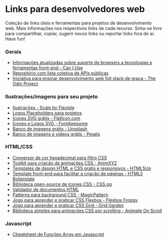 # Links para desenvolvedores web
Coleção de links úteis e ferramentas para projetos de desenvolvimento web.
Mais informações nos respectivos links de cada recurso.
Sinta-se livre para compartilhar, copiar, sugerir novos links ou reportar links fora do ar.
Have fun!

### Gerais
  - [Informações atualizadas sobre suporte de browsers a tecnologias e ferramentas front-end - Can I Use](https://caniuse.com/)
  - [Repositório com lista coletiva de APIs públicas](https://github.com/public-apis/public-apis)
  - [Iniciativa para ensinar desenvolvimento web full stack de graça - The Odin Project](https://theodinproject.com/)
  
### Ilustrações/imagens para seu projeto
  - [Ilustrações - Scale by Flexiple](https://2.flexiple.com/scale/all-illustrations)
  - [Logos Placeholders para projetos](https://placeholderlogo.com/)
  - [Ícones SVG grátis - FlatIcon.com](https://www.flaticon.com/)
  - [Ícones e Logos SVG - FontAwesome](https://fontawesome.com/icons?d=gallery)
  - [Banco de imagens grátis - Unsplash](https://unsplash.com/)
  - [Banco de imagens e vídeos grátis - Pexels](https://www.pexels.com/)
  
  
### HTML/CSS
  - [Conversor de cor hexadecimal para filtro CSS](https://codepen.io/sosuke/pen/Pjoqqp)
  - [Toolkit para criação de animações CSS - AnimXYZ](https://animxyz.com/)
  - [Templates de design HTML e CSS grátis e responsivos - HTML5Up](https://html5up.net/)
  - [Template front-end para facilitar a criação de páginas - HTML5 Boilerplate](https://html5boilerplate.com/)
  - [Biblioteca open-source de ícones CSS - CSS.gg](https://css.gg/) 
  - [Validador de documentos HTML](https://validator.w3.org/)
  - [Patterns para background CSS - MagicPattern](https://www.magicpattern.design/tools/css-backgrounds/)
  - [Jogo para aprender e praticar CSS Flexbox - Flexbox Froggy](https://flexboxfroggy.com/)
  - [Jogo para aprender e praticar CSS Grid - Grid Garden](https://codepip.com/games/grid-garden/)
  - [Biblioteca simples para animações CSS por scrolling - Animate On Scroll](https://michalsnik.github.io/aos/)
### Javascript
  - [Cheatsheet de Funções Array em Javascript](https://i.redd.it/s8ev4pw1p4a61.jpg)
